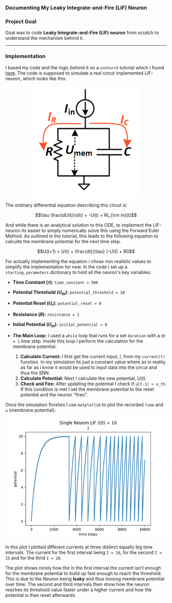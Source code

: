 ### Documenting My Leaky Integrate-and-Fire (LIF) Neuron 

### Project Goal

Goal was to code  **Leaky Integrate-and-Fire (LIF) neuron** from scratch to understand the mechanism behind it.

---

### Implementation 


I based my code and the logic behind it on a `snntorch` tutorial which i found [here](https://snntorch.readthedocs.io/en/latest/tutorials/tutorial_2.html). The code is supposed to simulate a real circut implemented LIF-neuron, which looks like this:

<p align="center">
  <img src="img/2ptrt79q.png" alt="LIF-neuron circut">
</p>

The ordinary differential equation describing this circut is:

$$\tau \frac{dU(t)}{dt} = -U(t) + RI_{\rm in}(t)$$

And while there is an analytical solution to this ODE, to implement the LIF-neuron its easier to simply numerically solve this using the Forward Euler Method. 
As outlined in the tutorial, this leads to the following equation to calculte the membrane potential for the next time step.

$$U(t+1) = U(t) + \frac{dt}{\tau} (-U(t) + RI)$$

For actually implementing the equation i chose non realistic values to simplify the implementation for now.
In the code i set up a `starting_parameters` dictionary to hold all the neuron's key variables:
   * **Time Constant ($\tau$):** `time_constant = 500` </br>
   * **Potential Threshold ($U_{th}$):** `potential_threshold = 10` </br>
   * **Potential Reset ($U_r$):** `potantial_reset = 0` </br>
   * **Resistance ($R$):** `resistance = 1` </br>
   * **Initial Potential ($U_{in}$):** `initial_potential = 0` </br>

* **The Main Loop:** I used a `while` loop that runs for a set `duration` with a `dt = 1` time step. Inside this loop I perform the calculation for the membrane potential:
    1.  **Calculate Current:** I first get the current input, $I$, from my `current(t)` function. In my simulation its just a constant value where as in reality as far as i know it would be used to input data into the circut and thus the SNN.
    2.  **Calculate Potential:** Next I calculate the new potential, $U(t)$.
    3.  **Check and Fire:** After updating the potential I check if `u[t-1] > u_th`. If this condition is met I set the membrane potential to the reset potential and the neuron "fires".

Once the simulation finishes I use `matplotlib` to plot the recorded `time` and `u` (membrane potential):

<p align="center">
  <img src="img/LIF-neuron.png" alt="LIF-neuron plot">
</p>

In this plot I plotted different currents at three distinct equally big time intervals.  The current for the first interval being `I = 10`, for the second `I = 15` and for the thrid `I = 20`. 

The plot shows nicely how the in the first interval the current isn't enough for the membrane potential to build up fast enough to reach the threshold. This is due to the Neuron being **leaky** and thus loosing membrane potential over time. The second and third intervals then show how the neuron reaches its threshold value faster under a higher current and how the potenital is then reset afterwards.


